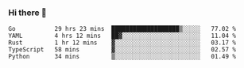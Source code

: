 ### Hi there 👋

<!--
**yeya24/yeya24** is a ✨ _special_ ✨ repository because its `README.md` (this file) appears on your GitHub profile.

Here are some ideas to get you started:

- 🔭 I’m currently working on ...
- 🌱 I’m currently learning ...
- 👯 I’m looking to collaborate on ...
- 🤔 I’m looking for help with ...
- 💬 Ask me about ...
- 📫 How to reach me: ...
- 😄 Pronouns: ...
- ⚡ Fun fact: ...
-->

<!--START_SECTION:waka-->
```text
Go           29 hrs 23 mins  ███████████████████▒░░░░░   77.02 % 
YAML         4 hrs 12 mins   ██▓░░░░░░░░░░░░░░░░░░░░░░   11.04 % 
Rust         1 hr 12 mins    ▓░░░░░░░░░░░░░░░░░░░░░░░░   03.17 % 
TypeScript   58 mins         ▓░░░░░░░░░░░░░░░░░░░░░░░░   02.57 % 
Python       34 mins         ▒░░░░░░░░░░░░░░░░░░░░░░░░   01.49 % 
```
<!--END_SECTION:waka-->
